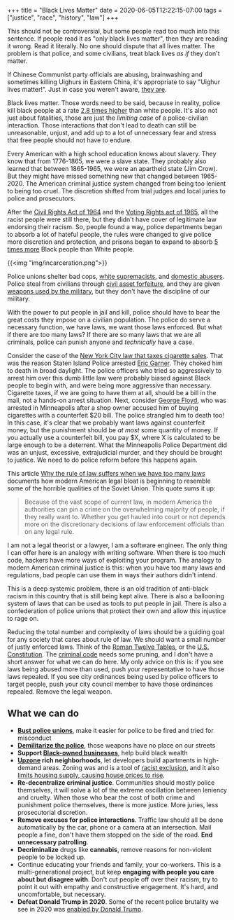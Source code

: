 +++
title = "Black Lives Matter"
date = 2020-06-05T12:22:15-07:00
tags = ["justice", "race", "history", "law"]
+++

This should not be controversial, but some people read too much into this sentence. If people read it as "only black lives matter", then they are reading it wrong. Read it literally. No one should dispute that all lives matter. The problem is that police, and some civilians, treat black lives *as if* they don't matter.

If Chinese Communist party officials are abusing, brainwashing and sometimes killing Uighurs in Eastern China, it's appropriate to say "Uighur lives matter!". Just in case you weren't aware, [they are](https://en.wikipedia.org/wiki/Xinjiang_re-education_camps).

Black lives matter. Those words need to be said, because in reality, police kill black people at a rate [2.8 times higher](https://www.ncbi.nlm.nih.gov/pmc/articles/PMC6080222/) than white people. It's also not just about fatalities, those are just the *limiting case* of a police-civilian interaction. Those interactions that don't lead to death can still be unreasonable, unjust, and add up to a lot of unnecessary fear and stress that free people should not have to endure.

Every American with a high school education knows about slavery. They know that from 1776-1865, we were a slave state. They probably also learned that between 1865-1965, we were an apartheid state (Jim Crow). But they might have missed something new that changed between 1965-2020. The American criminal justice system changed from being too lenient to being too cruel. The discretion shifted from trial judges and local juries to police and prosecutors.

After the [Civil Rights Act of 1964](https://en.wikipedia.org/wiki/Civil_Rights_Act_of_1964) and the [Voting Rights act of 1965](https://en.wikipedia.org/wiki/Voting_Rights_Act_of_1965), all the racist people were still there, but they didn't have cover of legitimate law endorsing their racism. So, people found a way, police departments began to absorb a lot of hateful people, the rules were changed to give police more discretion and protection, and prisons began to expand to absorb [5 times more](https://www.naacp.org/criminal-justice-fact-sheet/) Black people than White people.

{{<img "img/incarceration.png">}}

Police unions shelter bad cops, [white supremacists](https://www.theguardian.com/us-news/2019/dec/13/how-us-law-enforcement-is-failing-to-police-itself), and [domestic abusers](https://theappeal.org/when-police-violence-is-domestic-violence/). Police steal from civilians through [civil asset forfeiture](https://www.aclu.org/issues/criminal-law-reform/reforming-police/asset-forfeiture-abuse), and they are given [weapons used by the military](https://www.aclu.org/issues/criminal-law-reform/reforming-police/police-militarization), but they don't have the discipline of our military.

With the power to put people in jail and kill, police should have to bear the great costs they impose on a civilian population. The police do serve a necessary function, we have laws, we want those laws enforced. But what if there are too many laws? If there are so many laws that we are all criminals, police can punish anyone and *technically* have a case.

Consider the case of the [New York City law that taxes cigarette sales](https://reason.com/2019/08/21/it-wasnt-just-a-chokehold-that-killed-eric-garner/#:~:text=Garner%20was%20arrested%20for%20selling,is%2030%20cents%20a%20pack.). That was the reason Staten Island Police arrested [Eric Garner](https://en.wikipedia.org/wiki/Death_of_Eric_Garner). They choked him to death in broad daylight. The police officers who tried so aggressively to arrest him over this dumb little law were probably biased against Black people to begin with, and were being more aggressive than necessary. Cigarette taxes, if we are going to have them at all, should be a bill in the mail, not a hands-on arrest situation. Next, consider [George Floyd](https://www.nytimes.com/2020/05/31/us/george-floyd-investigation.html), who was arrested in Minneapolis after a shop owner accused him of buying cigarettes with a counterfeit $20 bill. The police strangled him to death too! In this case, it's clear that we probably want laws against counterfeit money, but the punishment should be _at most_ some quantity of money. If you actually use a counterfeit bill, you pay $X, where X is calculated to be large enough to be a deterrent. What the Minneapolis Police Department did was an unjust, excessive, extrajudicial murder, and they should be brought to justice. We need to do police reform before this happens again.

This article [Why the rule of law suffers when we have too many laws](https://www.washingtonpost.com/news/volokh-conspiracy/wp/2017/10/01/why-the-rule-of-law-suffers-when-we-have-too-many-laws/) documents how modern American legal bloat is beginning to resemble some of the horrible qualities of the Soviet Union. This quote sums it up:

> Because of the vast scope of current law, in modern America the authorities can pin a crime on the overwhelming majority of people, if they really want to. Whether you get hauled into court or not depends more on the discretionary decisions of law enforcement officials than on any legal rule.

I am not a legal theorist or a lawyer, I am a software engineer. The only thing I can offer here is an analogy with writing software. When there is too much code, hackers have more ways of exploiting your program. The analogy to modern American criminal justice is this: when you have too many laws and regulations, bad people can use them in ways their authors didn't intend.

This is a deep systemic problem, there is an old tradition of anti-black racism in this country that is still being kept alive. There is also a ballooning system of laws that can be used as tools to put people in jail. There is also a confederation of police unions that protect their own and allow this injustice to rage on.

Reducing the total number and complexity of laws should be a guiding goal for any society that cares about rule of law. We should want a small number of justly enforced laws. Think of the [Roman Twelve Tables](https://en.wikipedia.org/wiki/Twelve_Tables), or the [U.S. Constitution](https://en.wikipedia.org/wiki/Constitution_of_the_United_States). The [criminal code](consistentl://en.wikipedia.org/wiki/Title_18_of_the_United_States_Code#:~:text=The%20Title%20deals%20with%20federal,is%20the%20California%20Penal%20Code.) needs some pruning, and I don't have a short answer for what we can do here. My only advice on this is: if you see laws being abused more than used, push your representative to have those laws repealed. If you see city ordinances being used by police officers to target people, push your city council member to have those ordinances repealed. Remove the legal weapon. 

## What we can do

- [**Bust police unions**](https://reason.com/2020/06/03/its-time-to-bust-police-unions/), make it easier for police to be fired and tried for misconduct
- [**Demilitarize the police**](https://www.joincampaignzero.org/demilitarization), those weapons have no place on our streets
- **Support [Black-owned businesses](https://www.supportblackowned.com/)**, help build black wealth
- **[Upzone](https://housing.wiki/wiki/Upzoning#:~:text=Upzoning%2C%20in%20present%20usage%2C%20means,building%20on%20the%20same%20lot.) rich neighborhoods**, let developers build apartments in high-demand areas. Zoning was and is a tool of [racist exclusion](https://www.nber.org/papers/w20108), and it also [limits housing supply, causing house prices to rise](https://en.wikipedia.org/wiki/Supply_and_demand).
- **Re-decentralize criminal justice**. Communities should mostly police themselves, it will solve a lot of the extreme oscillation between leniency and cruelty. When those who bear the cost of both crime and punishment police themselves, there is more justice. More juries, less prosecutorial discretion.
- **Remove excuses for police interactions**. Traffic law should all be done automatically by the car, phone or a camera at an intersection. Mail people a fine, don't have them stopped on the side of the road. **End unnecessary patrolling**.
- **Decriminalize** drugs like **cannabis**, remove reasons for non-violent people to be locked up.
- Continue educating your friends and family, your co-workers. This is a multi-generational project, but keep **engaging with people you care about but disagree with**. Don't cut people off over their racism, try to point it out with empathy and constructive engagement. It's hard, and uncomfortable, but necessary.
- **Defeat Donald Trump in 2020**. Some of the recent police brutality we see in 2020 was [enabled by Donald Trump](https://www.theatlantic.com/ideas/archive/2020/06/chauvin-did-what-trump-asked-him-do/612574/).
